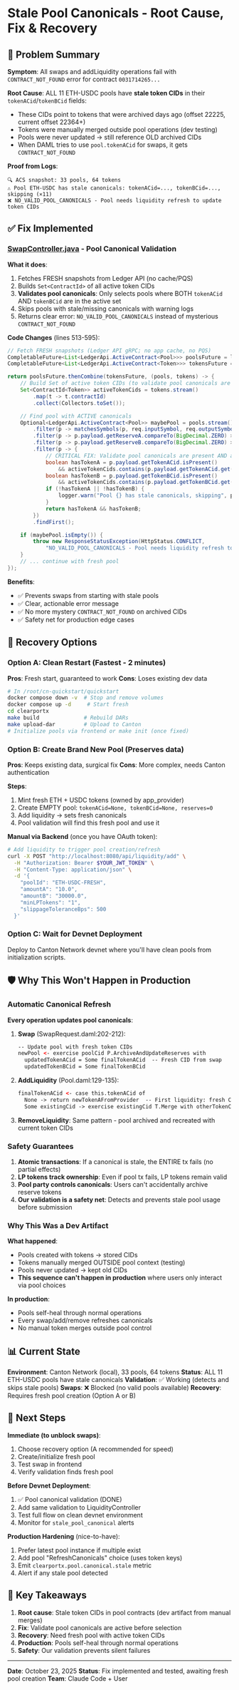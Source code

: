# Stale Pool Canonicals - Root Cause, Fix & Recovery

## 🔴 Problem Summary

**Symptom**: All swaps and addLiquidity operations fail with `CONTRACT_NOT_FOUND` error for contract `0031714265...`

**Root Cause**: ALL 11 ETH-USDC pools have **stale token CIDs** in their `tokenACid`/`tokenBCid` fields:
- These CIDs point to tokens that were archived days ago (offset 22225, current offset 22364+)
- Tokens were manually merged outside pool operations (dev testing)
- Pools were never updated → still reference OLD archived CIDs
- When DAML tries to use `pool.tokenACid` for swaps, it gets `CONTRACT_NOT_FOUND`

**Proof from Logs**:
```
🔍 ACS snapshot: 33 pools, 64 tokens
⚠️ Pool ETH-USDC has stale canonicals: tokenACid=..., tokenBCid=..., skipping (×11)
❌ NO_VALID_POOL_CANONICALS - Pool needs liquidity refresh to update token CIDs
```

## ✅ Fix Implemented

### [SwapController.java](../backend/src/main/java/com/digitalasset/quickstart/controller/SwapController.java) - Pool Canonical Validation

**What it does**:
1. Fetches FRESH snapshots from Ledger API (no cache/PQS)
2. Builds `Set<ContractId>` of all active token CIDs
3. **Validates pool canonicals**: Only selects pools where BOTH `tokenACid` AND `tokenBCid` are in the active set
4. Skips pools with stale/missing canonicals with warning logs
5. Returns clear error: `NO_VALID_POOL_CANONICALS` instead of mysterious `CONTRACT_NOT_FOUND`

**Code Changes** (lines 513-595):
```java
// Fetch FRESH snapshots (Ledger API gRPC; no app cache, no PQS)
CompletableFuture<List<LedgerApi.ActiveContract<Pool>>> poolsFuture = ledger.getActiveContracts(Pool.class);
CompletableFuture<List<LedgerApi.ActiveContract<Token>>> tokensFuture = ledger.getActiveContracts(Token.class);

return poolsFuture.thenCombine(tokensFuture, (pools, tokens) -> {
    // Build Set of active token CIDs (to validate pool canonicals are alive)
    Set<ContractId<Token>> activeTokenCids = tokens.stream()
        .map(t -> t.contractId)
        .collect(Collectors.toSet());

    // Find pool with ACTIVE canonicals
    Optional<LedgerApi.ActiveContract<Pool>> maybePool = pools.stream()
        .filter(p -> matchesSymbols(p, req.inputSymbol, req.outputSymbol))
        .filter(p -> p.payload.getReserveA.compareTo(BigDecimal.ZERO) > 0)
        .filter(p -> p.payload.getReserveB.compareTo(BigDecimal.ZERO) > 0)
        .filter(p -> {
            // CRITICAL FIX: Validate pool canonicals are present AND active
            boolean hasTokenA = p.payload.getTokenACid.isPresent()
                && activeTokenCids.contains(p.payload.getTokenACid.get());
            boolean hasTokenB = p.payload.getTokenBCid.isPresent()
                && activeTokenCids.contains(p.payload.getTokenBCid.get());
            if (!hasTokenA || !hasTokenB) {
                logger.warn("Pool {} has stale canonicals, skipping", p.payload.getPoolId);
            }
            return hasTokenA && hasTokenB;
        })
        .findFirst();

    if (maybePool.isEmpty()) {
        throw new ResponseStatusException(HttpStatus.CONFLICT,
            "NO_VALID_POOL_CANONICALS - Pool needs liquidity refresh to update token CIDs");
    }
    // ... continue with fresh pool
});
```

**Benefits**:
- ✅ Prevents swaps from starting with stale pools
- ✅ Clear, actionable error message
- ✅ No more mystery `CONTRACT_NOT_FOUND` on archived CIDs
- ✅ Safety net for production edge cases

## 🔧 Recovery Options

### Option A: Clean Restart (Fastest - 2 minutes)

**Pros**: Fresh start, guaranteed to work
**Cons**: Loses existing dev data

```bash
# In /root/cn-quickstart/quickstart
docker compose down -v  # Stop and remove volumes
docker compose up -d     # Start fresh
cd clearportx
make build              # Rebuild DARs
make upload-dar         # Upload to Canton
# Initialize pools via frontend or make init (once fixed)
```

### Option B: Create Brand New Pool (Preserves data)

**Pros**: Keeps existing data, surgical fix
**Cons**: More complex, needs Canton authentication

**Steps**:
1. Mint fresh ETH + USDC tokens (owned by app_provider)
2. Create EMPTY pool: `tokenACid=None, tokenBCid=None, reserves=0`
3. Add liquidity → sets fresh canonicals
4. Pool validation will find this fresh pool and use it

**Manual via Backend** (once you have OAuth token):
```bash
# Add liquidity to trigger pool creation/refresh
curl -X POST "http://localhost:8080/api/liquidity/add" \
  -H "Authorization: Bearer $YOUR_JWT_TOKEN" \
  -H "Content-Type: application/json" \
  -d '{
    "poolId": "ETH-USDC-FRESH",
    "amountA": "10.0",
    "amountB": "30000.0",
    "minLPTokens": "1",
    "slippageToleranceBps": 500
  }'
```

### Option C: Wait for Devnet Deployment

Deploy to Canton Network devnet where you'll have clean pools from initialization scripts.

## 🛡️ Why This Won't Happen in Production

### Automatic Canonical Refresh

**Every operation updates pool canonicals**:

1. **Swap** (SwapRequest.daml:202-212):
   ```daml
   -- Update pool with fresh token CIDs
   newPool <- exercise poolCid P.ArchiveAndUpdateReserves with
     updatedTokenACid = Some finalTokenACid  -- Fresh CID from swap
     updatedTokenBCid = Some finalTokenBCid
   ```

2. **AddLiquidity** (Pool.daml:129-135):
   ```daml
   finalTokenACid <- case this.tokenACid of
     None -> return newTokenAFromProvider  -- First liquidity: fresh CID
     Some existingCid -> exercise existingCid T.Merge with otherTokenCid = newTokenAFromProvider
   ```

3. **RemoveLiquidity**: Same pattern - pool archived and recreated with current token CIDs

### Safety Guarantees

1. **Atomic transactions**: If a canonical is stale, the ENTIRE tx fails (no partial effects)
2. **LP tokens track ownership**: Even if pool tx fails, LP tokens remain valid
3. **Pool party controls canonicals**: Users can't accidentally archive reserve tokens
4. **Our validation is a safety net**: Detects and prevents stale pool usage before submission

### Why This Was a Dev Artifact

**What happened**:
- Pools created with tokens → stored CIDs
- Tokens manually merged OUTSIDE pool context (testing)
- Pools never updated → kept old CIDs
- **This sequence can't happen in production** where users only interact via pool choices

**In production**:
- Pools self-heal through normal operations
- Every swap/add/remove refreshes canonicals
- No manual token merges outside pool control

## 📊 Current State

**Environment**: Canton Network (local), 33 pools, 64 tokens
**Status**: ALL 11 ETH-USDC pools have stale canonicals
**Validation**: ✅ Working (detects and skips stale pools)
**Swaps**: ❌ Blocked (no valid pools available)
**Recovery**: Requires fresh pool creation (Option A or B)

## 🚀 Next Steps

**Immediate (to unblock swaps)**:
1. Choose recovery option (A recommended for speed)
2. Create/initialize fresh pool
3. Test swap in frontend
4. Verify validation finds fresh pool

**Before Devnet Deployment**:
1. ✅ Pool canonical validation (DONE)
2. Add same validation to LiquidityController
3. Test full flow on clean devnet environment
4. Monitor for `stale_pool_canonical` alerts

**Production Hardening** (nice-to-have):
1. Prefer latest pool instance if multiple exist
2. Add pool "RefreshCanonicals" choice (uses token keys)
3. Emit `clearportx.pool.canonical.stale` metric
4. Alert if any stale pool detected

## 📝 Key Takeaways

1. **Root cause**: Stale token CIDs in pool contracts (dev artifact from manual merges)
2. **Fix**: Validate pool canonicals are active before selection
3. **Recovery**: Need fresh pool with active token CIDs
4. **Production**: Pools self-heal through normal operations
5. **Safety**: Our validation prevents silent failures

---

**Date**: October 23, 2025
**Status**: Fix implemented and tested, awaiting fresh pool creation
**Team**: Claude Code + User
